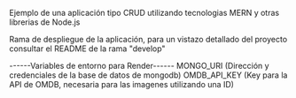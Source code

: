 Ejemplo de una aplicación tipo CRUD utilizando tecnologias MERN y otras librerias de Node.js

Rama de despliegue de la aplicación, para un vistazo detallado del proyecto consultar el README de la rama "develop"

------Variables de entorno para Render------
MONGO_URI (Dirección y credenciales de la base de datos de mongodb)
OMDB_API_KEY (Key para la API de OMDB, necesaria para las imagenes utilizando una ID)
